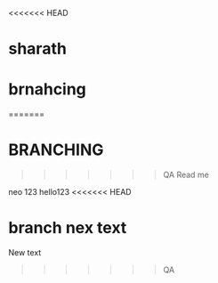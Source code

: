 <<<<<<< HEAD
# sharath
# brnahcing
=======
# BRANCHING
>>>>>>> QA
Read me 

neo 123
hello123
<<<<<<< HEAD


branch nex text
=======
New text
>>>>>>> QA
